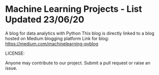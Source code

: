 # Machine Learning Projects - List Updated 23/06/20		

A blog for data analytics with Python This blog is directly linked to a blog hosted on Medium blogging platform Link for blog: https://medium.com/machinelearning-pyblog

LICENSE:

Anyone may contribute to our project. Submit a pull request or raise an issue.
